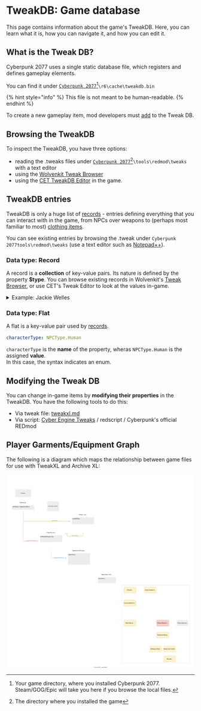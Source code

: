 # TweakDB: Game database

This page contains information about the game's TweakDB. Here, you can learn what it is, how you can navigate it, and how you can edit it.

## What is the Tweak DB?

Cyberpunk 2077 uses a single static database file, which registers and defines gameplay elements.&#x20;

You can find it under [`Cyberpunk 2077`](#user-content-fn-1)[^1]`\r6\cache\tweakdb.bin`

{% hint style="info" %}
This file is not meant to be human-readable.&#x20;
{% endhint %}

To create a new gameplay item, mod developers must [add](../modding-guides/items-equipment/adding-new-items/) to the Tweak DB.

## Browsing the TweakDB

To inspect the TweakDB, you have three options:

* reading the .tweaks files under [`Cyberpunk 2077`](#user-content-fn-2)[^2]`\tools\redmod\tweaks` with a text editor
* using the [Wolvenkit Tweak Browser](https://app.gitbook.com/s/-MP\_ozZVx2gRZUPXkd4r/wolvenkit-app/editor/tweak-browser)
* using the [CET TweakDB Editor](https://wiki.redmodding.org/cyber-engine-tweaks/console/usage-1) in the game.

## TweakDB entries

TweakDB is only a huge list of [records](tweaks.md#data-type-record) - entries defining everything that you can interact with in the game, from NPCs over weapons to (perhaps most familiar to most) [clothing items](../modding-guides/items-equipment/adding-new-items/).

You can see existing entries by browsing the .tweak under `Cyberpunk 2077tools\redmod\tweaks` (use a text editor such as [Notepad++](https://notepad-plus-plus.org/downloads/)).

### Data type: Record

A record is a **collection** of key-value pairs. Its nature is defined by the property **$type**. You can browse existing records in Wolvenkit's [Tweak Browser](https://app.gitbook.com/s/-MP\_ozZVx2gRZUPXkd4r/wolvenkit-app/editor/tweak-browser), or use CET's Tweak Editor to look at the values in-game.

<details>

<summary>Example: Jackie Welles</summary>

```yaml
Character.Jackie:
  $type: gamedataCharacter_Record
  actionMap: Gang.Map
  affiliation: Factions.Valentinos
  archetypeData: Character.valentinos_grunt1_ranged1_nue_ma_inline0
  archetypeName: humanoid
  audioMeleeMaterial: Flesh
  baseAttitudeGroup: jackie
  bountyDrawTable: Character.Jackie_inline7
  canHaveGenericTalk: True
  characterType: NPCType.Human
  communitySquad: Squad_Basic
  contentAssignment: DeviceContentAssignment.Autoscaling
  cpoCharacterBuild: ''
  crowdMemberSettings: Crowds.DefaultCrowdPackage
  defaultCrosshair: Crosshairs.NoWeapon
  despawnChildCommunityWhenPlayerInVehicle: True
  devNotes: Puppet Base! All other character records should inherit in a way form this record!
  disableDefeatedState: False
  dropsAmmoOnDeathChance: 1
  dropsControlledLoot: True
  dropsMoneyOnDeath: False
  dropsWeaponOnDeath: False
  enableSensesOnStart: True
  forceCanHaveGenericTalk: False
  forcedTBHZOffset: 0
  hasDirectionalStarts: True
  hideUIDetection: False
  hideUIElements: False
  holocallInitializerPath: ''
  ignoreDetectionForAudioCue: False
  isBumpable: False
  isChild: False
  isCrowd: False
  isLightCrowd: False
  lootBagEntity: valentinosDropBag
  lootDrop: LootTables.Empty
  lootInjectionParams: LootInjection.DefaultLootInjectionSettings
  minigameInstance: minigame_v2.DefaultMinigame
  primaryEquipment: Character.Jackie_inline2
  rarity: NPCRarity.Elite
  reactionPreset: ReactionPresets.NoReaction
  scannerModulePreset: ScanningNPCPresets.ScannerPreset_QuestNPCNoLevel
  secondaryEquipment: Character.Jackie_inline5
  sensePreset: Senses.Relaxed
  skipDisplayArchetype: True
  squadParamsID: FactionSquads.ValentinosSquad
  staticCommunityAppearancesDistributionEnabled: False
  threatTrackingPreset: TargetTracking.DefaultPreset
  uiNameplate: UINameplate.CombatSettings
  useForcedTBHZOffset: True
  voiceTag: jackie
  entityTemplatePath: base\quest\secondary_characters\jackie.ent
  priority: SpawnableObjectPriority.Quest
  savable: True
  abilities:
    - Ability.CanCrouch
    - Ability.CanSprint
    - Ability.CanSwitchWeapon
    - Ability.CanShootWhileMoving
    - Ability.CanPreciseShoot
    - Ability.CanChargedShoot
    - Ability.CanSmartShoot
    - Ability.CanUseLeftHand
    - Ability.CanUseRightHand
    - Ability.CanUseLegs
    - Ability.CanTaunt
    - Ability.CanCloseCombat
    - Ability.CanUseIncendiaryGrenades
    - Ability.IsBalanced
    - Ability.DealsThermalDamage
    - Ability.HasChargeJump
  attachmentSlots:
    - AttachmentSlots.WeaponRight
    - AttachmentSlots.WeaponLeft
    - AttachmentSlots.GrenadeRight
    - AttachmentSlots.GrenadeLeft
    - AttachmentSlots.Head
    - AttachmentSlots.Eyes
    - AttachmentSlots.Chest
    - AttachmentSlots.RightArm
    - AttachmentSlots.LeftArm
    - AttachmentSlots.RightHand
    - AttachmentSlots.LeftHand
    - AttachmentSlots.Legs
    - AttachmentSlots.PersonalLink
    - AttachmentSlots.Consumable
    - AttachmentSlots.Feet
    - AttachmentSlots.TppHead
    - AttachmentSlots.Torso
    - AttachmentSlots.Outfit
    - AttachmentSlots.UnderwearTop
    - AttachmentSlots.UnderwearBottom
    - AttachmentSlots.ItemSlotSniperRifle
    - AttachmentSlots.ItemSlotSMG
    - AttachmentSlots.ItemSlotTechRifle
    - AttachmentSlots.ItemSlotHandgunLeftJackie
    - AttachmentSlots.ItemSlotHandgunRightJackie
    - AttachmentSlots.ItemSlotKatana
    - AttachmentSlots.ItemSlotGenericMelee
    - AttachmentSlots.ItemSlotHammer
    - AttachmentSlots.ItemSlotKnifeRight
    - AttachmentSlots.ItemSlotKnifeLeft
    - AttachmentSlots.ItemSlotGenericRanged
    - AttachmentSlots.ItemSlotHandgunRight
    - AttachmentSlots.ItemSlotHandgunLeft
  bossHealthBarThresholds: []
  crowdAppearanceNames: []
  displayName: LocKey#34477
  EquipmentAreas: []
  fullDisplayName: LocKey#34478
  genders: []
  itemGroups:
    - Character.Enemy_Items_Base
  items: []
  onSpawnGLPs: []
  multiplayerTemplatePaths: []
  tags:
    - Immortal
  visualTags:
    - Valentinos
    - Grunt
    - Lvl1
  effectors:
    - Effectors.HitReactionTBHIncrease
  objectActions:
    - GenericInteraction.PickUpBody
    - GenericInteraction.Talk
    - GenericInteraction.ReturnTalk
    - Takedown.Grapple
    - Takedown.LethalTakedown
    - Takedown.NonLethalTakedown
    - Takedown.AerialTakedown
    - Takedown.BlackwallTakedown
    - Takedown.NewPerkFinisher
    - Takedown.NewPerkFinisherBlunt
    - Takedown.NewPerkFinisherBluntHold
    - QuickHack.RemoteBreach
    - QuickHack.SuicideHackBase
    - QuickHack.GrenadeHackBase
    - QuickHack.SystemCollapseHackBase
    - QuickHack.MadnessHackBase
    - QuickHack.BaseBlackWallHack
    - QuickHack.BaseOverheatHack
    - QuickHack.BaseContagionHack
    - QuickHack.OverloadBaseHack
    - QuickHack.BrainMeltBaseHack
    - QuickHack.BaseBlindHack
    - QuickHack.BaseWeaponMalfunctionHack
    - QuickHack.BaseLocomotionMalfunctionHack
    - QuickHack.BaseCyberwareMalfunctionHack
    - QuickHack.BaseCommsCallInHack
    - QuickHack.BaseCommsNoiseHack
    - QuickHack.BasePingHack
    - QuickHack.BaseMemoryWipeHack
    - QuickHack.BaseWhistleHack
    - MinigameAction.NetworkSuicideHack
    - MinigameAction.NetworkJamWeaponHack
    - MinigameAction.NetworkPingHack
    - MinigameAction.NetworkAutoJamHack
    - MinigameAction.NetworkAutoBlindHack
    - MinigameAction.NetworkAutoLocomotionHack
    - MinigameAction.NetworkWeakNPCs
    - MinigameAction.NetworkVulnerableNPCs
    - MinigameAction.NetworkMadnessHack
    - MinigameAction.NetworkWeaponMalfunctionHack
    - MinigameAction.NetworkCyberwareMalfunctionHack
    - MinigameAction.NetworkLowerICEMinorFirst
    - MinigameAction.NetworkLowerICEMinorSecond
    - MinigameAction.NetworkLowerICEMinorThird
    - MinigameAction.NetworkLowerICEMedium
    - MinigameAction.NetworkLowerICETutorial
    - MinigameAction.NetworkLowerICEMajor
  statModifierGroups:
    - Character.NPC_Base_Primary_Stat_ModGroup
  statModifiers:
    - QuickHack.TargetResistance_DifficultyMult
    - QuickHack.TargetResistanceUltimate_DifficultyMult
    - Character.valentinos_base_inline0
    - Character.Jackie_inline0
    - Character.Jackie_inline1
  statPools:
    - BaseStatPools.Puppet_Health_Base
    - BaseStatPools.Puppet_Stamina_Base
    - BaseStatPools.Fear
    - BaseStatPools.Poise
    - BaseStatPools.CPO_NPC_Importance
  weakspots: []
  alertedSensesPreset: Alerted
  combatSensesPreset: Combat
  relaxedSensesPreset: Relaxed
  weaponSlot: AttachmentSlots.WeaponRight

```



</details>

### Data type: Flat

A flat is a key-value pair used by [records](tweaks.md#data-type-record).

```yaml
characterType: NPCType.Human
```

`characterType` is the **name** of the property, wheras `NPCType.Human` is the assigned **value**. \
In this case, the syntax indicates an enum.

## Modifying the Tweak DB

You can change in-game items by **modifying their properties** in the TweakDB. You have the following tools to do this:

* Via tweak file: [tweakxl.md](../core-mods-explained/tweakxl.md "mention")
* Via script: [Cyber Engine Tweaks](https://wiki.redmodding.org/cyber-engine-tweaks/) / redscript / Cyberpunk's official REDmod

## Player Garments/Equipment Graph

The following is a diagram which maps the relationship between game files for use with TweakXL and Archive XL:

![](<../../.gitbook/assets/Cyberpunk 2077 TweakXL+ArchiveXL Pipeline.drawio.svg>)

[^1]: Your game directory, where you installed Cyberpunk 2077. Steam/GOG/Epic will take you here if you browse the local files.

[^2]: The directory where you installed the game
